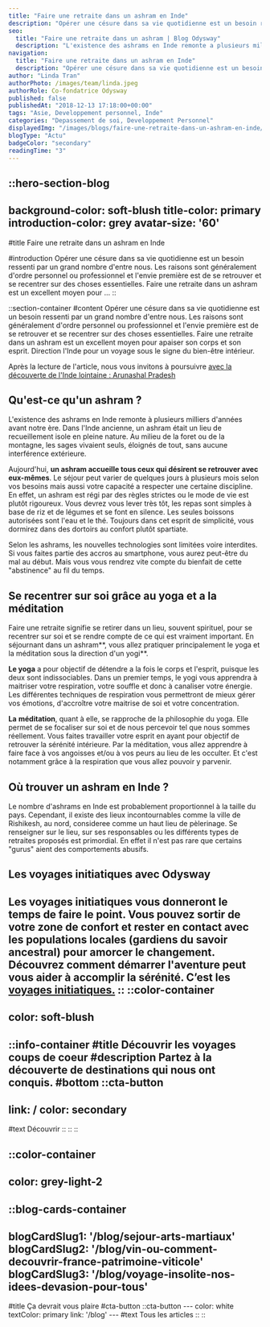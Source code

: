 ```yaml
---
title: "Faire une retraite dans un ashram en Inde"
description: "Opérer une césure dans sa vie quotidienne est un besoin ressenti par un grand nombre d'entre nous. Les raisons sont généralement d'ordre personnel ou professionnel et l'envie première est de se retrouver et se recentrer sur des choses essentielles. Faire une retraite dans un ashram est un excellent moyen pour ..."
seo:
  title: "Faire une retraite dans un ashram | Blog Odysway"
  description: "L'existence des ashrams en Inde remonte a plusieurs milliers d'années avant notre ère. Il était alors un lieu de recueillement isole en pleine nature."
navigation:
  title: "Faire une retraite dans un ashram en Inde"
  description: "Opérer une césure dans sa vie quotidienne est un besoin ressenti par un grand nombre d'entre nous. Les raisons sont généralement d'ordre personnel ou professionnel et l'envie première est de se retrouver et se recentrer sur des choses essentielles. Faire une retraite dans un ashram est un excellent moyen pour ..."
author: "Linda Tran"
authorPhoto: /images/team/linda.jpeg
authorRole: Co-fondatrice Odysway
published: false
publishedAt: "2018-12-13 17:18:00+00:00"
tags: "Asie, Developpement personnel, Inde"
categories: "Depassement de soi, Developpement Personnel"
displayedImg: "/images/blogs/faire-une-retraite-dans-un-ashram-en-inde/TZeHLay1RTenSQZknP12.jpg"
blogType: "Actu"
badgeColor: "secondary"
readingTime: "3"
---
```


::hero-section-blog
---
background-color: soft-blush
title-color: primary
introduction-color: grey
avatar-size: '60'
---
#title
Faire une retraite dans un ashram en Inde

#introduction
Opérer une césure dans sa vie quotidienne est un besoin ressenti par un grand nombre d'entre nous. Les raisons sont généralement d'ordre personnel ou professionnel et l'envie première est de se retrouver et se recentrer sur des choses essentielles. Faire une retraite dans un ashram est un excellent moyen pour ...
::

::section-container
#content
Opérer une césure dans sa vie quotidienne est un besoin ressenti par un grand nombre d'entre nous. Les raisons sont généralement d'ordre personnel ou professionnel et l'envie première est de se retrouver et se recentrer sur des choses essentielles. Faire une retraite dans un ashram est un excellent moyen pour apaiser son corps et son esprit. Direction l'Inde pour un voyage sous le signe du bien-être intérieur.

Après la lecture de l'article, nous vous invitons à poursuivre [avec la découverte de l'Inde lointaine : Arunashal Pradesh](https://odysway.com/decouverte-inde-lointaine-arunachal-pradesh?utm_source=article&utm_medium=blog&utm_campaign=retraite+ashram)  

## Qu'est-ce qu'un ashram ?

L'existence des ashrams en Inde remonte à plusieurs milliers d'années avant notre ère. Dans l'Inde ancienne, un ashram était un lieu de recueillement isole en pleine nature. Au milieu de la foret ou de la montagne, les sages vivaient seuls, éloignés de tout, sans aucune interférence extérieure.

Aujourd'hui, **un ashram accueille tous ceux qui désirent se retrouver avec eux-mêmes**. Le séjour peut varier de quelques jours à plusieurs mois selon vos besoins mais aussi votre capacité a respecter une certaine discipline. En effet, un ashram est régi par des règles strictes ou le mode de vie est plutôt rigoureux. Vous devrez vous lever très tôt, les repas sont simples à base de riz et de légumes et se font en silence. Les seules boissons autorisées sont l'eau et le thé. Toujours dans cet esprit de simplicité, vous dormirez dans des dortoirs au confort plutôt spartiate.

Selon les ashrams, les nouvelles technologies sont limitées voire interdites. Si vous faites partie des accros au smartphone, vous aurez peut-être du mal au début. Mais vous vous rendrez vite compte du bienfait de cette "abstinence" au fil du temps.

## Se recentrer sur soi grâce au yoga et a la méditation

Faire une retraite signifie se retirer dans un lieu, souvent spirituel, pour se recentrer sur soi et se rendre compte de ce qui est vraiment important. En séjournant dans un ashram**, vous allez pratiquer principalement le yoga et la méditation sous la direction d'un yogi**.

**Le yoga** a pour objectif de détendre a la fois le corps et l'esprit, puisque les deux sont indissociables. Dans un premier temps, le yogi vous apprendra à maitriser votre respiration, votre souffle et donc à canaliser votre énergie. Les différentes techniques de respiration vous permettront de mieux gérer vos émotions, d'accroître votre maitrise de soi et votre concentration.

**La** **méditation**, quant à elle, se rapproche de la philosophie du yoga. Elle permet de se focaliser sur soi et de nous percevoir tel que nous sommes réellement. Vous faites travailler votre esprit en ayant pour objectif de retrouver la sérénité intérieure. Par la méditation, vous allez apprendre à faire face à vos angoisses et/ou à vos peurs au lieu de les occulter. Et c'est notamment grâce à la respiration que vous allez pouvoir y parvenir.

## Où trouver un ashram en Inde ?

Le nombre d'ashrams en Inde est probablement proportionnel à la taille du pays. Cependant, il existe des lieux incontournables comme la ville de Rishikesh, au nord, consideree comme un haut lieu de pèlerinage. Se renseigner sur le lieu, sur ses responsables ou les différents types de retraites proposés est primordial. En effet il n'est pas rare que certains "gurus" aient des comportements abusifs.

## Les voyages initiatiques avec Odysway

Les voyages initiatiques vous donneront le temps de faire le point. Vous pouvez sortir de votre zone de confort et rester en contact avec les populations locales (gardiens du savoir ancestral) pour amorcer le changement. Découvrez comment démarrer l'aventure peut vous aider à accomplir la sérénité. C’est les [voyages initiatiques.](https://odysway.com/thematiques/voyage-initiatique)
::
::color-container
---
color: soft-blush
---
  ::info-container
  #title
  Découvrir les voyages coups de coeur
  #description
  Partez à la découverte de destinations qui nous ont conquis.
  #bottom
  ::cta-button
  ---
  link: /
  color: secondary
  ---
  #text
  Découvrir
  ::
  ::
::

::color-container
---
color: grey-light-2
---
  ::blog-cards-container
  ---
  blogCardSlug1: '/blog/sejour-arts-martiaux' 
  blogCardSlug2: '/blog/vin-ou-comment-decouvrir-france-patrimoine-viticole' 
  blogCardSlug3: '/blog/voyage-insolite-nos-idees-devasion-pour-tous' 
  ---
  #title
  Ça devrait vous plaire
  #cta-button
    ::cta-button
    ---
    color: white
    textColor: primary
    link: '/blog'
    ---
    #text
    Tous les  articles
    ::
  ::
